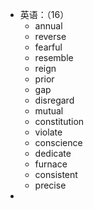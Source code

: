 - 英语：（16）
	- annual
	- reverse
	- fearful
	- resemble
	- reign
	- prior
	- gap
	- disregard
	- mutual
	- constitution
	- violate
	- conscience
	- dedicate
	- furnace
	- consistent
	- precise
-